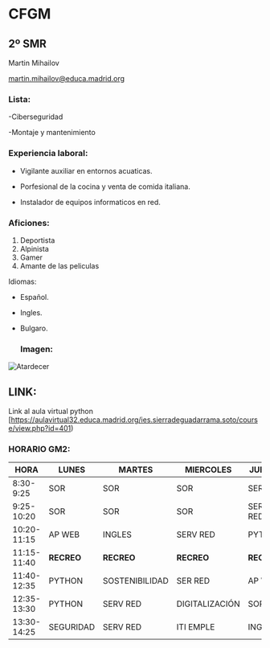 # **CFGM**
## 2º SMR
Martin Mihailov 

martin.mihailov@educa.madrid.org

### Lista:

-Ciberseguridad

-Montaje y mantenimiento

### Experiencia laboral:

- Vigilante auxiliar en entornos acuaticas.

- Porfesional de la cocina y venta de comida italiana.

- Instalador de equipos informaticos en red.

### Aficiones:
1. Deportista
2. Alpinista
3. Gamer
4. Amante de las peliculas

Idiomas:

* Español.

* Ingles.

* Bulgaro.

  ### Imagen:

![Atardecer](https://galicia.info/wp-content/uploads/2025/06/sunset-8331285_1280.jpg)

## LINK:

Link al aula virtual python [https://aulavirtual32.educa.madrid.org/ies.sierradeguadarrama.soto/course/view.php?id=401)

### HORARIO GM2:

| HORA        | LUNES      | MARTES     | MIERCOLES  | JUEVES     | VIERNES    |
|-------------|------------|------------|------------|------------|------------|  
| 8:30-9:25   | SOR        | SOR        | SOR        | SER RED    | SER RED    |
| 9:25-10:20  | SOR        | SOR        | SOR        | SERV RED | ITI EMPLE |
| 10:20-11:15 | AP WEB     | INGLES     | SERV RED | PYTHON | SEGURIDAD |
| 11:15-11:40 | **RECREO** | **RECREO** | **RECREO** | **RECREO** | **RECREO** |
| 11:40-12:35 | PYTHON | SOSTENIBILIDAD | SER RED | AP WEB | SEGURIDAD |
| 12:35-13:30 | PYTHON | SERV RED | DIGITALIZACIÓN | SOR | AP WEB |
| 13:30-14:25 | SEGURIDAD | SERV RED | ITI EMPLE | INGLES | AP WEB |


